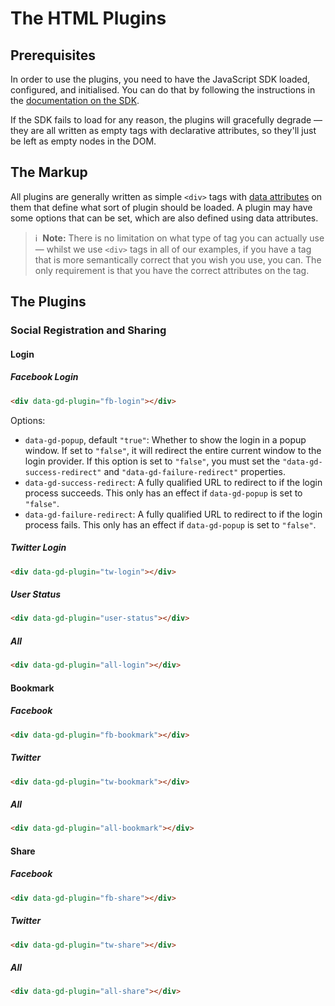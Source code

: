 # The HTML Plugins

## Prerequisites

In order to use the plugins, you need to have the JavaScript SDK loaded, configured, and initialised. You can do that by following the instructions in the [documentation on the SDK](https://github.com/globaldawn/docs/blob/master/sdk/README.md).

If the SDK fails to load for any reason, the plugins will gracefully degrade &mdash; they are all written as empty tags with declarative attributes, so they'll just be left as empty nodes in the DOM.

## The Markup

All plugins are generally written as simple `<div>` tags with [data attributes](http://dev.w3.org/html5/spec/global-attributes.html#embedding-custom-non-visible-data-with-the-data-*-attributes) on them that define what sort of plugin should be loaded. A plugin may have some options that can be set, which are also defined using data attributes.

> :information_source: &nbsp;**Note:** There is no limitation on what type of tag you can actually use &mdash; whilst we use `<div>` tags in all of our examples, if you have a tag that is more semantically correct that you wish you use, you can. The only requirement is that you have the correct attributes on the tag.

## The Plugins

### Social Registration and Sharing

#### Login

##### Facebook Login

```html
<div data-gd-plugin="fb-login"></div>
```

Options:

* `data-gd-popup`, default `"true"`: Whether to show the login in a popup window. If set to `"false"`, it will redirect the entire current window to the login provider. If this option is set to `"false"`, you must set the `"data-gd-success-redirect"` and `"data-gd-failure-redirect"` properties.
* `data-gd-success-redirect`: A fully qualified URL to redirect to if the login process succeeds. This only has an effect if `data-gd-popup` is set to `"false"`.
* `data-gd-failure-redirect`: A fully qualified URL to redirect to if the login process fails. This only has an effect if `data-gd-popup` is set to `"false"`.

##### Twitter Login

```html
<div data-gd-plugin="tw-login"></div>
```

##### User Status

```html
<div data-gd-plugin="user-status"></div>
```

##### All

```html
<div data-gd-plugin="all-login"></div>
```

#### Bookmark

##### Facebook

```html
<div data-gd-plugin="fb-bookmark"></div>
```

##### Twitter

```html
<div data-gd-plugin="tw-bookmark"></div>
```

##### All

```html
<div data-gd-plugin="all-bookmark"></div>
```

#### Share

##### Facebook

```html
<div data-gd-plugin="fb-share"></div>
```

##### Twitter

```html
<div data-gd-plugin="tw-share"></div>
```

##### All

```html
<div data-gd-plugin="all-share"></div>
```
